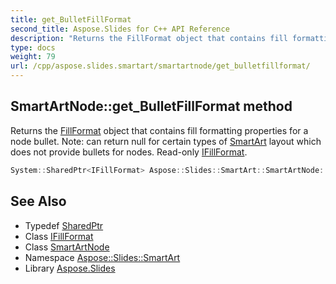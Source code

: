 ```yaml
---
title: get_BulletFillFormat
second_title: Aspose.Slides for C++ API Reference
description: "Returns the FillFormat object that contains fill formatting properties for a node bullet. Note: can return null for certain types of SmartArt layout which does not provide bullets for nodes. Read-only IFillFormat."
type: docs
weight: 79
url: /cpp/aspose.slides.smartart/smartartnode/get_bulletfillformat/
---
```

## SmartArtNode::get_BulletFillFormat method


Returns the [FillFormat](../../../aspose.slides/fillformat/) object that contains fill formatting properties for a node bullet. Note: can return null for certain types of [SmartArt](../../smartart/) layout which does not provide bullets for nodes. Read-only [IFillFormat](../../../aspose.slides/ifillformat/).

```cpp
System::SharedPtr<IFillFormat> Aspose::Slides::SmartArt::SmartArtNode::get_BulletFillFormat() override
```

## See Also

* Typedef [SharedPtr](../../../system/sharedptr/)
* Class [IFillFormat](../../../aspose.slides/ifillformat/)
* Class [SmartArtNode](../)
* Namespace [Aspose::Slides::SmartArt](../../)
* Library [Aspose.Slides](../../../)

